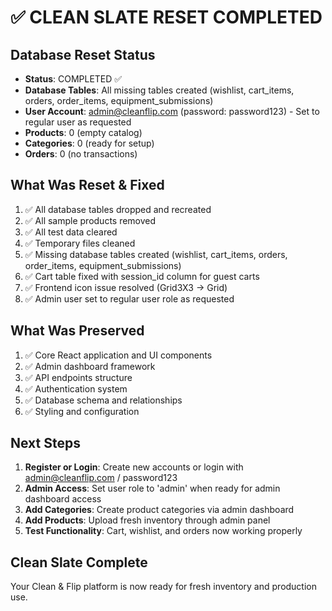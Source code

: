 # ✅ CLEAN SLATE RESET COMPLETED

## Database Reset Status
- **Status**: COMPLETED ✅
- **Database Tables**: All missing tables created (wishlist, cart_items, orders, order_items, equipment_submissions)
- **User Account**: admin@cleanflip.com (password: password123) - Set to regular user as requested
- **Products**: 0 (empty catalog)
- **Categories**: 0 (ready for setup)
- **Orders**: 0 (no transactions)

## What Was Reset & Fixed
1. ✅ All database tables dropped and recreated
2. ✅ All sample products removed
3. ✅ All test data cleared
4. ✅ Temporary files cleaned
5. ✅ Missing database tables created (wishlist, cart_items, orders, order_items, equipment_submissions)
6. ✅ Cart table fixed with session_id column for guest carts
7. ✅ Frontend icon issue resolved (Grid3X3 → Grid)
8. ✅ Admin user set to regular user role as requested

## What Was Preserved
1. ✅ Core React application and UI components
2. ✅ Admin dashboard framework
3. ✅ API endpoints structure
4. ✅ Authentication system
5. ✅ Database schema and relationships
6. ✅ Styling and configuration

## Next Steps
1. **Register or Login**: Create new accounts or login with admin@cleanflip.com / password123
2. **Admin Access**: Set user role to 'admin' when ready for admin dashboard access
3. **Add Categories**: Create product categories via admin dashboard
4. **Add Products**: Upload fresh inventory through admin panel
5. **Test Functionality**: Cart, wishlist, and orders now working properly

## Clean Slate Complete
Your Clean & Flip platform is now ready for fresh inventory and production use.